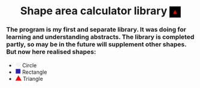 <h1 align="center">Shape area calculator library <img src="https://github.com/MikLomonosov/ShapeAreaCalculation/blob/master/ShapeAreaCalculation/Images/shapes.gif" height="30" style="vertical-align:middle" alt="Shapes"/></h1> 
<h3 align="left">The program is my first and separate library. It was doing for learning and understanding abstracts. The library is completed partly, so may be in the future will supplement other shapes. But now here realised shapes:</h3>
<ul>
  <li><img height="15" src ="https://github.com/MikLomonosov/ShapeAreaCalculation/blob/master/ShapeAreaCalculation/Images/circle.png" alt="circle"/> Circle</li>
  <li><img height="15" src ="https://github.com/MikLomonosov/ShapeAreaCalculation/blob/master/ShapeAreaCalculation/Images/square.png" alt="square"/> Rectangle</li>
  <li><img height="15" src ="https://github.com/MikLomonosov/ShapeAreaCalculation/blob/master/ShapeAreaCalculation/Images/triangle.png" alt="triangle"/> Triangle</li>
</ul>
